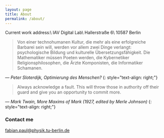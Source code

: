 ```yaml
---
layout: page
title: About
permalink: /about/
---
```


Current work address:\\
IAV Digital Lab\\
Hallerstraße 6\\
10587 Berlin


> Von einer technohumanen Kultur, die mehr als eine erfolgreiche Barbarei sein will, werden vor allem zwei Dinge verlangt: 
> psychologische Bildung und kulturelle Übersetzungsfähigkeit. Die Mathematiker müssen Poeten werden, die Kybernetiker Religionsphilosophen, 
> die Ärzte Komponisten, die Informatiker Schamanen.
	
— *Peter Sloterdijk, Optimierung des Menschen?*
{: style="text-align: right;"}


> Always acknowledge a fault. This will throw those in authority off their guard and give you an opportunity to commit more.

— *Mark Twain, More Maxims of Mark (1927, edited by Merle Johnson)*
{: style="text-align: right;"}


### Contact me

[fabian.paul@physik.tu-berlin.de](mailto:fabian.paul@physik.tu-berlin.de)
